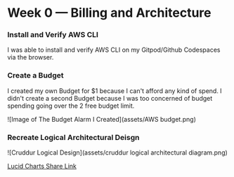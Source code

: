 # Week 0 — Billing and Architecture

### Install and Verify AWS CLI 

I was able to install and verify AWS CLI on my Gitpod/Github Codespaces via the browser.


### Create a Budget

I created my own Budget for $1 because I can't afford any kind of spend.
I didn't create a second Budget because I was too concerned of budget spending going over the 2 free budget limit.

![Image of The Budget Alarm I Created](assets/AWS budget.png) 

### Recreate Logical Architectural Deisgn

![Cruddur Logical Design](assets/cruddur logical architectural diagram.png)

[Lucid Charts Share Link](https://lucid.app/lucidchart/dbf080ae-c430-4901-bde9-311872464e1f/edit?invitationId=inv_6f23e13c-8008-4b7c-a08e-1b8df007e7a6
)